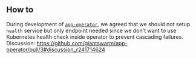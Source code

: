 How to 
------
During development of [`app-operator`](https://github.com/giantswarm/app-operator/pull/3), 
we agreed that we should not setup `health` service but only endpoint needed since we don't
want to use Kubernetes health check inside operator to prevent cascading failures. 
Discussion: https://github.com/giantswarm/app-operator/pull/3#discussion_r241714624
